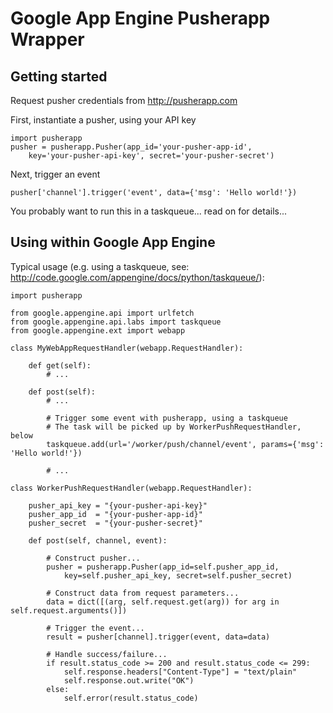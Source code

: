 Google App Engine Pusherapp Wrapper
===================================

Getting started
---------------

Request pusher credentials from <http://pusherapp.com>

First, instantiate a pusher, using your API key

    import pusherapp
    pusher = pusherapp.Pusher(app_id='your-pusher-app-id',
        key='your-pusher-api-key', secret='your-pusher-secret')
    
Next, trigger an event

    pusher['channel'].trigger('event', data={'msg': 'Hello world!'})

You probably want to run this in a taskqueue... read on for details...

Using within Google App Engine
------------------------------

Typical usage (e.g. using a taskqueue, see: <http://code.google.com/appengine/docs/python/taskqueue/>):

    import pusherapp

    from google.appengine.api import urlfetch
    from google.appengine.api.labs import taskqueue
    from google.appengine.ext import webapp

    class MyWebAppRequestHandler(webapp.RequestHandler):
    
        def get(self):
            # ...
    
        def post(self):
            # ...
        
            # Trigger some event with pusherapp, using a taskqueue
            # The task will be picked up by WorkerPushRequestHandler, below
            taskqueue.add(url='/worker/push/channel/event', params={'msg': 'Hello world!'})
        
            # ...
    
    class WorkerPushRequestHandler(webapp.RequestHandler):
    
        pusher_api_key = "{your-pusher-api-key}"
        pusher_app_id  = "{your-pusher-app-id}"
        pusher_secret  = "{your-pusher-secret}"
    
        def post(self, channel, event):
    
            # Construct pusher...
            pusher = pusherapp.Pusher(app_id=self.pusher_app_id,
                key=self.pusher_api_key, secret=self.pusher_secret)
        
            # Construct data from request parameters...
            data = dict([(arg, self.request.get(arg)) for arg in self.request.arguments()])
        
            # Trigger the event...
            result = pusher[channel].trigger(event, data=data)
        
            # Handle success/failure...
            if result.status_code >= 200 and result.status_code <= 299:
                self.response.headers["Content-Type"] = "text/plain"
                self.response.out.write("OK")
            else:
                self.error(result.status_code)
